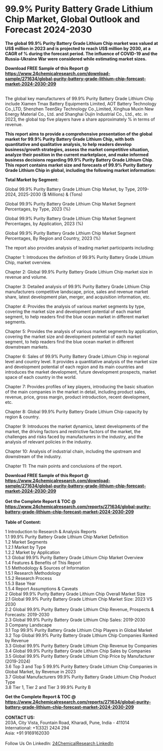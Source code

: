 <h1>99.9% Purity Battery Grade Lithium Chip Market, Global Outlook and Forecast 2024-2030</h1><p><strong>The global 99.9% Purity Battery Grade Lithium Chip market was valued at US$ million in 2023 and is projected to reach US$ million by 2030, at a CAGR of % during the forecast period. The influence of COVID-19 and the Russia-Ukraine War were considered while estimating market sizes.</strong></p><p>
</p><p></p><div><b>Download FREE Sample of this Report @ 
            <a href="https://www.24chemicalresearch.com/download-sample/271634/global-purity-battery-grade-lithium-chip-forecast-market-2024-2030-209">
            https://www.24chemicalresearch.com/download-sample/271634/global-purity-battery-grade-lithium-chip-forecast-market-2024-2030-209</a></b></div><br><p>
The global key manufacturers of 99.9% Purity Battery Grade Lithium Chip include Xiamen Tmax Battery Equipments Limited, AOT Battery Technology Co.,LTD, Shenzhen TeenSky Technology Co.,Limited, Xinghua Muxin New Energy Material Co., Ltd. and Shanghai Oujin Industrial Co., Ltd., etc. in 2023, the global top five players have a share approximately % in terms of revenue.</p><p>
<strong>This report aims to provide a comprehensive presentation of the global market for 99.9% Purity Battery Grade Lithium Chip, with both quantitative and qualitative analysis, to help readers develop business/growth strategies, assess the market competitive situation, analyze their position in the current marketplace, and make informed business decisions regarding 99.9% Purity Battery Grade Lithium Chip. This report contains market size and forecasts of 99.9% Purity Battery Grade Lithium Chip in global, including the following market information:</strong></p><p>
</p><p>
<strong>Total Market by Segment:</strong></p><p>
Global 99.9% Purity Battery Grade Lithium Chip Market, by Type, 2019-2024, 2025-2030 ($ Millions) &amp; (Tons)</p><p>
Global 99.9% Purity Battery Grade Lithium Chip Market Segment Percentages, by Type, 2023 (%)</p><p>
</p><p>
Global 99.9% Purity Battery Grade Lithium Chip Market Segment Percentages, by Application, 2023 (%)</p><p>
</p><p>
Global 99.9% Purity Battery Grade Lithium Chip Market Segment Percentages, By Region and Country, 2023 (%)</p><p>
</p><p>
The report also provides analysis of leading market participants including:</p><p>
</p><p>
</p><p>
Chapter 1: Introduces the definition of 99.9% Purity Battery Grade Lithium Chip, market overview.</p><p>
Chapter 2: Global 99.9% Purity Battery Grade Lithium Chip market size in revenue and volume.</p><p>
Chapter 3: Detailed analysis of 99.9% Purity Battery Grade Lithium Chip manufacturers competitive landscape, price, sales and revenue market share, latest development plan, merger, and acquisition information, etc.</p><p>
Chapter 4: Provides the analysis of various market segments by type, covering the market size and development potential of each market segment, to help readers find the blue ocean market in different market segments.</p><p>
Chapter 5: Provides the analysis of various market segments by application, covering the market size and development potential of each market segment, to help readers find the blue ocean market in different downstream markets.</p><p>
Chapter 6: Sales of 99.9% Purity Battery Grade Lithium Chip in regional level and country level. It provides a quantitative analysis of the market size and development potential of each region and its main countries and introduces the market development, future development prospects, market space of each country in the world.</p><p>
Chapter 7: Provides profiles of key players, introducing the basic situation of the main companies in the market in detail, including product sales, revenue, price, gross margin, product introduction, recent development, etc.</p><p>
Chapter 8: Global 99.9% Purity Battery Grade Lithium Chip capacity by region &amp; country.</p><p>
Chapter 9: Introduces the market dynamics, latest developments of the market, the driving factors and restrictive factors of the market, the challenges and risks faced by manufacturers in the industry, and the analysis of relevant policies in the industry.</p><p>
Chapter 10: Analysis of industrial chain, including the upstream and downstream of the industry.</p><p>
Chapter 11: The main points and conclusions of the report.</p><div><b>Download FREE Sample of this Report @ 
            <a href="https://www.24chemicalresearch.com/download-sample/271634/global-purity-battery-grade-lithium-chip-forecast-market-2024-2030-209">
            https://www.24chemicalresearch.com/download-sample/271634/global-purity-battery-grade-lithium-chip-forecast-market-2024-2030-209</a></b></div><br><div><b>Get the Complete Report & TOC @ 
            <a href="https://www.24chemicalresearch.com/reports/271634/global-purity-battery-grade-lithium-chip-forecast-market-2024-2030-209">
            https://www.24chemicalresearch.com/reports/271634/global-purity-battery-grade-lithium-chip-forecast-market-2024-2030-209</a></b></div><br>
            <b>Table of Content:</b><p>1 Introduction to Research & Analysis Reports<br />
    1.1 99.9% Purity Battery Grade Lithium Chip Market Definition<br />
    1.2 Market Segments<br />
        1.2.1 Market by Type<br />
        1.2.2 Market by Application<br />
    1.3 Global 99.9% Purity Battery Grade Lithium Chip Market Overview<br />
    1.4 Features & Benefits of This Report<br />
    1.5 Methodology & Sources of Information<br />
        1.5.1 Research Methodology<br />
        1.5.2 Research Process<br />
        1.5.3 Base Year<br />
        1.5.4 Report Assumptions & Caveats<br />
2 Global 99.9% Purity Battery Grade Lithium Chip Overall Market Size<br />
    2.1 Global 99.9% Purity Battery Grade Lithium Chip Market Size: 2023 VS 2030<br />
    2.2 Global 99.9% Purity Battery Grade Lithium Chip Revenue, Prospects & Forecasts: 2019-2030<br />
    2.3 Global 99.9% Purity Battery Grade Lithium Chip Sales: 2019-2030<br />
3 Company Landscape<br />
    3.1 Top 99.9% Purity Battery Grade Lithium Chip Players in Global Market<br />
    3.2 Top Global 99.9% Purity Battery Grade Lithium Chip Companies Ranked by Revenue<br />
    3.3 Global 99.9% Purity Battery Grade Lithium Chip Revenue by Companies<br />
    3.4 Global 99.9% Purity Battery Grade Lithium Chip Sales by Companies<br />
    3.5 Global 99.9% Purity Battery Grade Lithium Chip Price by Manufacturer (2019-2024)<br />
    3.6 Top 3 and Top 5 99.9% Purity Battery Grade Lithium Chip Companies in Global Market, by Revenue in 2023<br />
    3.7 Global Manufacturers 99.9% Purity Battery Grade Lithium Chip Product Type<br />
    3.8 Tier 1, Tier 2 and Tier 3 99.9% Purity B</p><div><b>Get the Complete Report & TOC @ 
            <a href="https://www.24chemicalresearch.com/reports/271634/global-purity-battery-grade-lithium-chip-forecast-market-2024-2030-209">
            https://www.24chemicalresearch.com/reports/271634/global-purity-battery-grade-lithium-chip-forecast-market-2024-2030-209</a></b></div><br><b>CONTACT US:</b><br>
            203A, City Vista, Fountain Road, Kharadi, Pune, India - 411014<br>
            International: +1(332) 2424 294<br>
            Asia: +91 9169162030 <br><br>
            Follow Us On LinkedIn: <a href="https://www.linkedin.com/company/24chemicalresearch/">24ChemicalResearch LinkedIn</a>